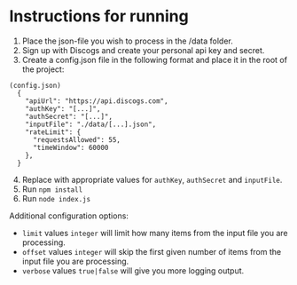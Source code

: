 # Instructions for running

1. Place the json-file you wish to process in the /data folder.
2. Sign up with Discogs and create your personal api key and secret.
3. Create a config.json file in the following format and place it in the root of the project:
```
(config.json)
  {
    "apiUrl": "https://api.discogs.com",
    "authKey": "[...]",
    "authSecret": "[...]",
    "inputFile": "./data/[...].json",
    "rateLimit": {
      "requestsAllowed": 55,
      "timeWindow": 60000
    },
  }
```
4. Replace with appropriate values for `authKey`, `authSecret` and `inputFile`.
5. Run `npm install`
6. Run `node index.js`

Additional configuration options:
* `limit` values `integer` will limit how many items from the input file you are processing.
* `offset` values `integer` will skip the first given number of items from the input file you are processing.
* `verbose` values `true|false` will give you more logging output.
